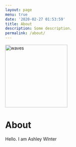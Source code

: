 ```yaml
---
layout: page
menu: true
date: '2020-02-27 01:53:59'
title: About
description: Some description.
permalink: /about/
---
```


<img class="img-rounded" src="pages/wave.jpg" alt="waves" width="200">

# About

Hello. I am Ashley WInter
